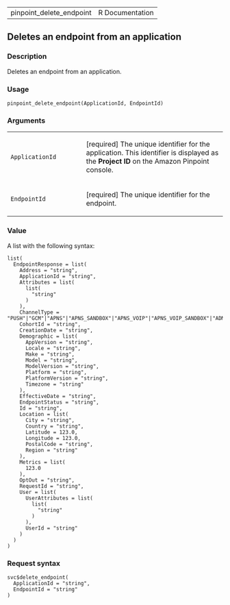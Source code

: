 <table style="width: 100%;">
<tbody>
<tr class="odd">
<td>pinpoint_delete_endpoint</td>
<td style="text-align: right;">R Documentation</td>
</tr>
</tbody>
</table>

## Deletes an endpoint from an application

### Description

Deletes an endpoint from an application.

### Usage

    pinpoint_delete_endpoint(ApplicationId, EndpointId)

### Arguments

<table>
<colgroup>
<col style="width: 35%" />
<col style="width: 65%" />
</colgroup>
<tbody>
<tr class="odd">
<td><code
id="pinpoint_delete_endpoint_:_ApplicationId">ApplicationId</code></td>
<td><p>[required] The unique identifier for the application. This
identifier is displayed as the <strong>Project ID</strong> on the Amazon
Pinpoint console.</p></td>
</tr>
<tr class="even">
<td><code
id="pinpoint_delete_endpoint_:_EndpointId">EndpointId</code></td>
<td><p>[required] The unique identifier for the endpoint.</p></td>
</tr>
</tbody>
</table>

### Value

A list with the following syntax:

    list(
      EndpointResponse = list(
        Address = "string",
        ApplicationId = "string",
        Attributes = list(
          list(
            "string"
          )
        ),
        ChannelType = "PUSH"|"GCM"|"APNS"|"APNS_SANDBOX"|"APNS_VOIP"|"APNS_VOIP_SANDBOX"|"ADM"|"SMS"|"VOICE"|"EMAIL"|"BAIDU"|"CUSTOM"|"IN_APP",
        CohortId = "string",
        CreationDate = "string",
        Demographic = list(
          AppVersion = "string",
          Locale = "string",
          Make = "string",
          Model = "string",
          ModelVersion = "string",
          Platform = "string",
          PlatformVersion = "string",
          Timezone = "string"
        ),
        EffectiveDate = "string",
        EndpointStatus = "string",
        Id = "string",
        Location = list(
          City = "string",
          Country = "string",
          Latitude = 123.0,
          Longitude = 123.0,
          PostalCode = "string",
          Region = "string"
        ),
        Metrics = list(
          123.0
        ),
        OptOut = "string",
        RequestId = "string",
        User = list(
          UserAttributes = list(
            list(
              "string"
            )
          ),
          UserId = "string"
        )
      )
    )

### Request syntax

    svc$delete_endpoint(
      ApplicationId = "string",
      EndpointId = "string"
    )
